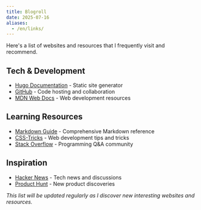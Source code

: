 ```yaml
---
title: Blogroll
date: 2025-07-16
aliases:
  - /en/links/
---
```


Here's a list of websites and resources that I frequently visit and recommend.

## Tech & Development

- [Hugo Documentation](https://gohugo.io/documentation/) - Static site generator
- [GitHub](https://github.com/) - Code hosting and collaboration
- [MDN Web Docs](https://developer.mozilla.org/) - Web development resources

## Learning Resources

- [Markdown Guide](https://www.markdownguide.org/) - Comprehensive Markdown reference
- [CSS-Tricks](https://css-tricks.com/) - Web development tips and tricks
- [Stack Overflow](https://stackoverflow.com/) - Programming Q&A community

## Inspiration

- [Hacker News](https://news.ycombinator.com/) - Tech news and discussions
- [Product Hunt](https://www.producthunt.com/) - New product discoveries

*This list will be updated regularly as I discover new interesting websites and resources.*
